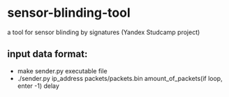 # sensor-blinding-tool
a tool for sensor blinding by signatures (Yandex Studcamp project)
## input data format:
- make sender.py executable file
- ./sender.py ip_address packets/packets.bin amount_of_packets(if loop, enter -1) delay
